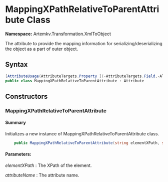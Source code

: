 # MappingXPathRelativeToParentAttribute Class

**Namespace:** Artemkv.Transformation.XmlToObject

The attribute to provide the mapping information for serializing/deserializing the object as a part of outer object.

## Syntax

```csharp
[AttributeUsage(AttributeTargets.Property ](-AttributeTargets.Field,-AllowMultiple-=-false,-Inherited-=-true))
public class MappingXPathRelativeToParentAttribute : Attribute
```

## Constructors

### MappingXPathRelativeToParentAttribute

#### Summary

Initializes a new instance of MappingXPathRelativeToParentAttribute class.

```csharp
	public MappingXPathRelativeToParentAttribute(string elementXPath, string attributeName = "")
```

#### Parameters:

_elementXPath_
: The XPath of the element.

_attributeName_
: The attribute name.